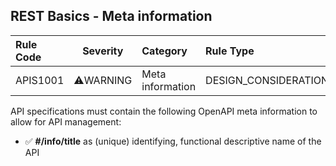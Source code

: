 ## REST Basics - Meta information

| Rule Code | Severity  | Category         | Rule Type            | Description          |
| :-------- | :-------: | :--------------- | :------------------- | :------------------- |
| APIS1001  | ⚠️WARNING | Meta information | DESIGN_CONSIDERATION | API meta information |

API specifications must contain the following OpenAPI meta information to allow for API management:

- ✅ **#/info/title** as (unique) identifying, functional descriptive name of the API
